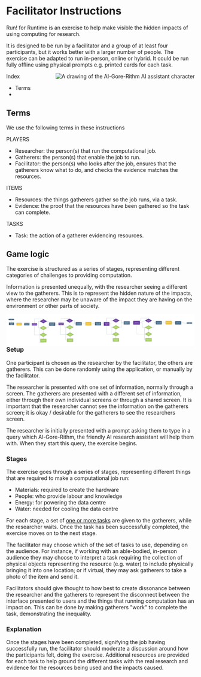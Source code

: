 # Facilitator Instructions

Run! for Runtime is an exercise to help make visible the hidden impacts of using computing for research.

It is designed to be run by a facilitator and a group of at least four participants, but it works better with a larger number of people. The exercise can be adapted to run in-person, online or hybrid. It could be run fully offline using physical prompts e.g. printed cards for each task.

<img alt="A drawing of the Al-Gore-Rithm AI assistant character" align="right" src="images/Al-Gore-rithm-small.png">

Index
- Terms
- 

## Terms

We use the following terms in these instructions

PLAYERS

- Researcher: the person(s) that run the computational job.
- Gatherers: the person(s) that enable the job to run.
- Facilitator: the person(s) who looks after the job, ensures that the gatherers know what to do, and checks the evidence matches the resources.

ITEMS

- Resources: the things gatherers gather so the job runs, via a task.
- Evidence: the proof that the resources have been gathered so the task can complete.

TASKS

- Task: the action of a gatherer evidencing resources.

## Game logic

The exercise is structured as a series of stages, representing different categories of challenges to providing computation.

Information is presented unequally, with the researcher seeing a different view to the gatherers. This is to represent the hidden nature of the impacts, where the researcher may be unaware of the impact they are having on the environment or other parts of society.

<img alt="A flowchart representing the game logic" align="left" src="images/RuntimeGameLogic.png">

### Setup

One participant is chosen as the researcher by the facilitator, the others are gatherers. This can be done randomly using the application, or manually by the facilitator. 

The researcher is presented with one set of information, normally through a screen. The gatherers are presented with a different set of information, either through their own individual screens or through a shared screen. It is important that the researcher cannot see the information on the gatherers screen; it is okay / desirable for the gatherers to see the researchers screen.

The researcher is initially presented with a prompt asking them to type in a query which Al-Gore-Rithm, the friendly AI research assistant will help them with. When they start this query, the exercise begins.

### Stages

The exercise goes through a series of stages, representing different things that are required to make a computational job run:

- Materials: required to create the hardware
- People: who provide labour and knowledge
- Energy: for powering the data centre
- Water: needed for cooling the data centre

For each stage, a set of [one or more tasks](task_descriptions.md) are given to the gatherers, while the researcher waits. Once the task has been successfully completed, the exercise moves on to the next stage.

The facilitator may choose which of the set of tasks to use, depending on the audience. For instance, if working with an able-bodied, in-person audience they may choose to interpret a task requiring the collection of physical objects representing the resource (e.g. water) to include physically bringing it into one location; or if virtual, they may ask gatherers to take a photo of the item and send it.

Facilitators should give thought to how best to create dissonance between the researcher and the gatherers to represent the disconnect between the interface presented to users and the things that running computation has an impact on. This can be done by making gatherers "work" to complete the task, demonstrating the inequality.

### Explanation

Once the stages have been completed, signifying the job having successfully run, the facilitator should moderate a discussion around how the participants felt, doing the exercise. Additional resources are provided for each task to help ground the different tasks with the real research and evidence for the resources being used and the impacts caused.

